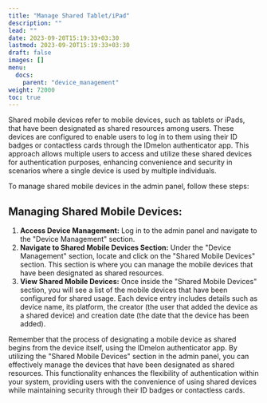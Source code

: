 ```yaml
---
title: "Manage Shared Tablet/iPad"
description: ""
lead: ""
date: 2023-09-20T15:19:33+03:30
lastmod: 2023-09-20T15:19:33+03:30
draft: false
images: []
menu:
  docs:
    parent: "device_management"
weight: 72000
toc: true
---
```


Shared mobile devices refer to mobile devices, such as tablets or iPads, that have been designated as shared resources among users. These devices are configured to enable users to log in to them using their ID badges or contactless cards through the IDmelon authenticator app. This approach allows multiple users to access and utilize these shared devices for authentication purposes, enhancing convenience and security in scenarios where a single device is used by multiple individuals.  

To manage shared mobile devices in the admin panel, follow these steps:  

## Managing Shared Mobile Devices:  

1. **Access Device Management:** Log in to the admin panel and navigate to the "Device Management" section.  
2. **Navigate to Shared Mobile Devices Section:** Under the "Device Management" section, locate and click on the "Shared Mobile Devices" section. This section is where you can manage the mobile devices that have been designated as shared resources.  
3. **View Shared Mobile Devices:** Once inside the "Shared Mobile Devices" section, you will see a list of the mobile devices that have been configured for shared usage. Each device entry includes details such as device name, its platform, the creator (the user that added the device as a shared device) and creation date (the date that the device has been added).  

Remember that the process of designating a mobile device as shared begins from the device itself, using the IDmelon authenticator app. By utilizing the "Shared Mobile Devices" section in the admin panel, you can effectively manage the devices that have been designated as shared resources. This functionality enhances the flexibility of authentication within your system, providing users with the convenience of using shared devices while maintaining security through their ID badges or contactless cards.  
